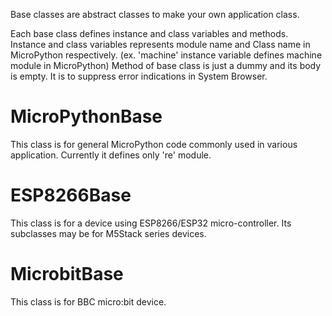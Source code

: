 Base classes are abstract classes to make your own application class.

Each base class defines instance and class variables and methods.
Instance and class variables represents module name and Class name in MicroPython respectively.
(ex. 'machine' instance variable defines machine module in MicroPython)
Method of base class is just a dummy and its body is empty. It is to suppress error indications in System Browser.

# MicroPythonBase
This class is for general MicroPython code commonly used in various application.
Currently it defines only 're' module.

# ESP8266Base
This class is for a device using ESP8266/ESP32 micro-controller.
Its subclasses may be for M5Stack series devices.

# MicrobitBase
This class is for BBC micro:bit device.
